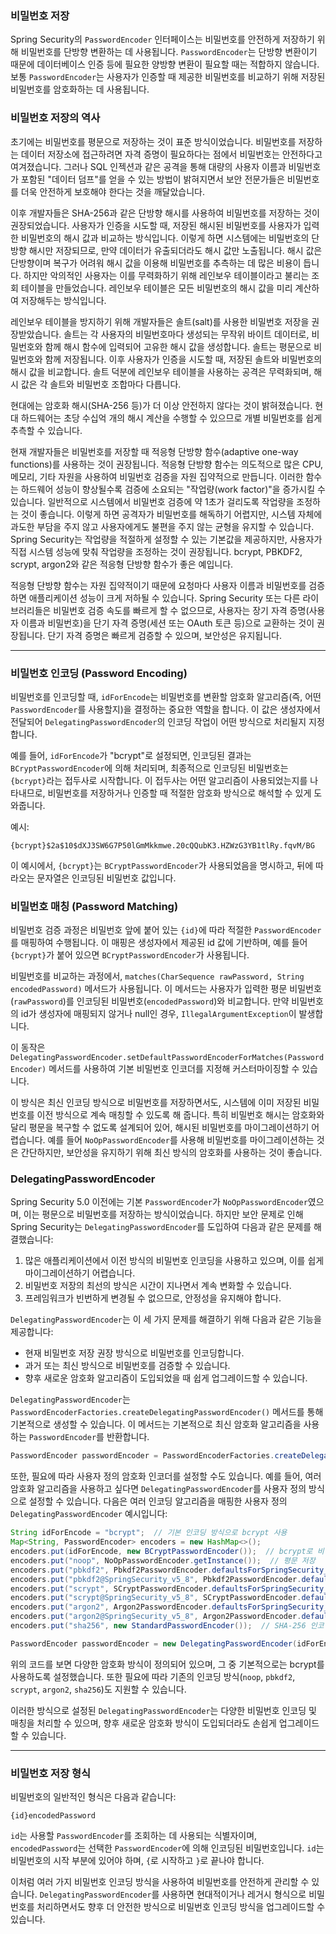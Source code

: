 ### 비밀번호 저장

Spring Security의 `PasswordEncoder` 인터페이스는 비밀번호를 안전하게 저장하기 위해 비밀번호를 단방향 변환하는 데 사용됩니다. `PasswordEncoder`는 단방향 변환이기 때문에 데이터베이스 인증 등에 필요한 양방향 변환이 필요할 때는 적합하지 않습니다. 보통 `PasswordEncoder`는 사용자가 인증할 때 제공한 비밀번호를 비교하기 위해 저장된 비밀번호를 암호화하는 데 사용됩니다.

### 비밀번호 저장의 역사

초기에는 비밀번호를 평문으로 저장하는 것이 표준 방식이었습니다. 비밀번호를 저장하는 데이터 저장소에 접근하려면 자격 증명이 필요하다는 점에서 비밀번호는 안전하다고 여겨졌습니다. 그러나 SQL 인젝션과 같은 공격을 통해 대량의 사용자 이름과 비밀번호가 포함된 "데이터 덤프"를 얻을 수 있는 방법이 밝혀지면서 보안 전문가들은 비밀번호를 더욱 안전하게 보호해야 한다는 것을 깨달았습니다.

이후 개발자들은 SHA-256과 같은 단방향 해시를 사용하여 비밀번호를 저장하는 것이 권장되었습니다. 사용자가 인증을 시도할 때, 저장된 해시된 비밀번호를 사용자가 입력한 비밀번호의 해시 값과 비교하는 방식입니다. 이렇게 하면 시스템에는 비밀번호의 단방향 해시만 저장되므로, 만약 데이터가 유출되더라도 해시 값만 노출됩니다. 해시 값은 단방향이며 복구가 어려워 해시 값을 이용해 비밀번호를 추측하는 데 많은 비용이 듭니다. 하지만 악의적인 사용자는 이를 무력화하기 위해 레인보우 테이블이라고 불리는 조회 테이블을 만들었습니다. 레인보우 테이블은 모든 비밀번호의 해시 값을 미리 계산하여 저장해두는 방식입니다.

레인보우 테이블을 방지하기 위해 개발자들은 솔트(salt)를 사용한 비밀번호 저장을 권장받았습니다. 솔트는 각 사용자의 비밀번호마다 생성되는 무작위 바이트 데이터로, 비밀번호와 함께 해시 함수에 입력되어 고유한 해시 값을 생성합니다. 솔트는 평문으로 비밀번호와 함께 저장됩니다. 이후 사용자가 인증을 시도할 때, 저장된 솔트와 비밀번호의 해시 값을 비교합니다. 솔트 덕분에 레인보우 테이블을 사용하는 공격은 무력화되며, 해시 값은 각 솔트와 비밀번호 조합마다 다릅니다.

현대에는 암호화 해시(SHA-256 등)가 더 이상 안전하지 않다는 것이 밝혀졌습니다. 현대 하드웨어는 초당 수십억 개의 해시 계산을 수행할 수 있으므로 개별 비밀번호를 쉽게 추측할 수 있습니다.

현재 개발자들은 비밀번호를 저장할 때 적응형 단방향 함수(adaptive one-way functions)를 사용하는 것이 권장됩니다. 적응형 단방향 함수는 의도적으로 많은 CPU, 메모리, 기타 자원을 사용하여 비밀번호 검증을 자원 집약적으로 만듭니다. 이러한 함수는 하드웨어 성능이 향상될수록 검증에 소요되는 "작업량(work factor)"을 증가시킬 수 있습니다. 일반적으로 시스템에서 비밀번호 검증에 약 1초가 걸리도록 작업량을 조정하는 것이 좋습니다. 이렇게 하면 공격자가 비밀번호를 해독하기 어렵지만, 시스템 자체에 과도한 부담을 주지 않고 사용자에게도 불편을 주지 않는 균형을 유지할 수 있습니다. Spring Security는 작업량을 적절하게 설정할 수 있는 기본값을 제공하지만, 사용자가 직접 시스템 성능에 맞춰 작업량을 조정하는 것이 권장됩니다. bcrypt, PBKDF2, scrypt, argon2와 같은 적응형 단방향 함수가 좋은 예입니다.

적응형 단방향 함수는 자원 집약적이기 때문에 요청마다 사용자 이름과 비밀번호를 검증하면 애플리케이션 성능이 크게 저하될 수 있습니다. Spring Security 또는 다른 라이브러리들은 비밀번호 검증 속도를 빠르게 할 수 없으므로, 사용자는 장기 자격 증명(사용자 이름과 비밀번호)을 단기 자격 증명(세션 또는 OAuth 토큰 등)으로 교환하는 것이 권장됩니다. 단기 자격 증명은 빠르게 검증할 수 있으며, 보안성은 유지됩니다.

---

### 비밀번호 인코딩 (Password Encoding)

비밀번호를 인코딩할 때, `idForEncode`는 비밀번호를 변환할 암호화 알고리즘(즉, 어떤 `PasswordEncoder`를 사용할지)을 결정하는 중요한 역할을 합니다. 이 값은 생성자에서 전달되어 `DelegatingPasswordEncoder`의 인코딩 작업이 어떤 방식으로 처리될지 지정합니다.

예를 들어, `idForEncode`가 "bcrypt"로 설정되면, 인코딩된 결과는 `BCryptPasswordEncoder`에 의해 처리되며, 최종적으로 인코딩된 비밀번호는 `{bcrypt}`라는 접두사로 시작합니다. 이 접두사는 어떤 알고리즘이 사용되었는지를 나타내므로, 비밀번호를 저장하거나 인증할 때 적절한 암호화 방식으로 해석할 수 있게 도와줍니다.

예시:
```plaintext
{bcrypt}$2a$10$dXJ3SW6G7P50lGmMkkmwe.20cQQubK3.HZWzG3YB1tlRy.fqvM/BG
```

이 예시에서, `{bcrypt}`는 `BCryptPasswordEncoder`가 사용되었음을 명시하고, 뒤에 따라오는 문자열은 인코딩된 비밀번호 값입니다.

### 비밀번호 매칭 (Password Matching)

비밀번호 검증 과정은 비밀번호 앞에 붙어 있는 `{id}`에 따라 적절한 `PasswordEncoder`를 매핑하여 수행됩니다. 이 매핑은 생성자에서 제공된 id 값에 기반하며, 예를 들어 `{bcrypt}`가 붙어 있으면 `BCryptPasswordEncoder`가 사용됩니다.

비밀번호를 비교하는 과정에서, `matches(CharSequence rawPassword, String encodedPassword)` 메서드가 사용됩니다. 이 메서드는 사용자가 입력한 평문 비밀번호(`rawPassword`)를 인코딩된 비밀번호(`encodedPassword`)와 비교합니다. 만약 비밀번호의 id가 생성자에 매핑되지 않거나 null인 경우, `IllegalArgumentException`이 발생합니다.

이 동작은 `DelegatingPasswordEncoder.setDefaultPasswordEncoderForMatches(PasswordEncoder)` 메서드를 사용하여 기본 비밀번호 인코더를 지정해 커스터마이징할 수 있습니다.

이 방식은 최신 인코딩 방식으로 비밀번호를 저장하면서도, 시스템에 이미 저장된 비밀번호를 이전 방식으로 계속 매칭할 수 있도록 해 줍니다. 특히 비밀번호 해시는 암호화와 달리 평문을 복구할 수 없도록 설계되어 있어, 해시된 비밀번호를 마이그레이션하기 어렵습니다. 예를 들어 `NoOpPasswordEncoder`를 사용해 비밀번호를 마이그레이션하는 것은 간단하지만, 보안성을 유지하기 위해 최신 방식의 암호화를 사용하는 것이 좋습니다.

### DelegatingPasswordEncoder

Spring Security 5.0 이전에는 기본 `PasswordEncoder`가 `NoOpPasswordEncoder`였으며, 이는 평문으로 비밀번호를 저장하는 방식이었습니다. 하지만 보안 문제로 인해 Spring Security는 `DelegatingPasswordEncoder`를 도입하여 다음과 같은 문제를 해결했습니다:

1. 많은 애플리케이션에서 이전 방식의 비밀번호 인코딩을 사용하고 있으며, 이를 쉽게 마이그레이션하기 어렵습니다.
2. 비밀번호 저장의 최선의 방식은 시간이 지나면서 계속 변화할 수 있습니다.
3. 프레임워크가 빈번하게 변경될 수 없으므로, 안정성을 유지해야 합니다.

`DelegatingPasswordEncoder`는 이 세 가지 문제를 해결하기 위해 다음과 같은 기능을 제공합니다:

- 현재 비밀번호 저장 권장 방식으로 비밀번호를 인코딩합니다.
- 과거 또는 최신 방식으로 비밀번호를 검증할 수 있습니다.
- 향후 새로운 암호화 알고리즘이 도입되었을 때 쉽게 업그레이드할 수 있습니다.

`DelegatingPasswordEncoder`는 `PasswordEncoderFactories.createDelegatingPasswordEncoder()` 메서드를 통해 기본적으로 생성할 수 있습니다. 이 메서드는 기본적으로 최신 암호화 알고리즘을 사용하는 `PasswordEncoder`를 반환합니다.

```java
PasswordEncoder passwordEncoder = PasswordEncoderFactories.createDelegatingPasswordEncoder();
```

또한, 필요에 따라 사용자 정의 암호화 인코더를 설정할 수도 있습니다. 예를 들어, 여러 암호화 알고리즘을 사용하고 싶다면 `DelegatingPasswordEncoder`를 사용자 정의 방식으로 설정할 수 있습니다. 다음은 여러 인코딩 알고리즘을 매핑한 사용자 정의 `DelegatingPasswordEncoder` 예시입니다:

```java
String idForEncode = "bcrypt";  // 기본 인코딩 방식으로 bcrypt 사용
Map<String, PasswordEncoder> encoders = new HashMap<>();
encoders.put(idForEncode, new BCryptPasswordEncoder());  // bcrypt로 비밀번호 인코딩
encoders.put("noop", NoOpPasswordEncoder.getInstance());  // 평문 저장
encoders.put("pbkdf2", Pbkdf2PasswordEncoder.defaultsForSpringSecurity_v5_5());  // PBKDF2 인코딩
encoders.put("pbkdf2@SpringSecurity_v5_8", Pbkdf2PasswordEncoder.defaultsForSpringSecurity_v5_8());
encoders.put("scrypt", SCryptPasswordEncoder.defaultsForSpringSecurity_v4_1());  // Scrypt 인코딩
encoders.put("scrypt@SpringSecurity_v5_8", SCryptPasswordEncoder.defaultsForSpringSecurity_v5_8());
encoders.put("argon2", Argon2PasswordEncoder.defaultsForSpringSecurity_v5_2());  // Argon2 인코딩
encoders.put("argon2@SpringSecurity_v5_8", Argon2PasswordEncoder.defaultsForSpringSecurity_v5_8());
encoders.put("sha256", new StandardPasswordEncoder());  // SHA-256 인코딩 (권장되지 않음)

PasswordEncoder passwordEncoder = new DelegatingPasswordEncoder(idForEncode, encoders);  // 사용자 정의 인코더 설정
```

위의 코드를 보면 다양한 암호화 방식이 정의되어 있으며, 그 중 기본적으로는 bcrypt를 사용하도록 설정했습니다. 또한 필요에 따라 기존의 인코딩 방식(`noop`, `pbkdf2`, `scrypt`, `argon2`, `sha256`)도 지원할 수 있습니다.

이러한 방식으로 설정된 `DelegatingPasswordEncoder`는 다양한 비밀번호 인코딩 및 매칭을 처리할 수 있으며, 향후 새로운 암호화 방식이 도입되더라도 손쉽게 업그레이드할 수 있습니다.

---


### 비밀번호 저장 형식

비밀번호의 일반적인 형식은 다음과 같습니다:

```plaintext
{id}encodedPassword
```

`id`는 사용할 `PasswordEncoder`를 조회하는 데 사용되는 식별자이며, `encodedPassword`는 선택한 `PasswordEncoder`에 의해 인코딩된 비밀번호입니다. `id`는 비밀번호의 시작 부분에 있어야 하며, `{`로 시작하고 `}`로 끝나야 합니다.

이처럼 여러 가지 비밀번호 인코딩 방식을 사용하여 비밀번호를 안전하게 관리할 수 있습니다. `DelegatingPasswordEncoder`를 사용하면 현대적이거나 레거시 형식으로 비밀번호를 처리하면서도 향후 더 안전한 방식으로 비밀번호 인코딩 방식을 업그레이드할 수 있습니다.